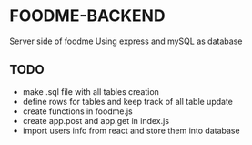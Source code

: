 # FOODME-BACKEND
Server side of foodme 
Using express and mySQL as database

## TODO
  * make .sql file with all tables creation
  * define rows for tables and keep track of all table update
  * create functions in foodme.js
  * create app.post and app.get in index.js
  * import users info from react and store them into database